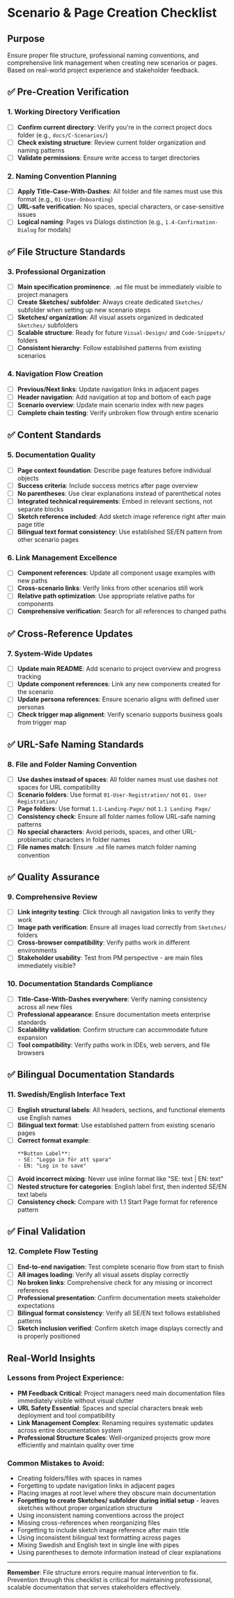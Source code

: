 # Scenario & Page Creation Checklist

## Purpose
Ensure proper file structure, professional naming conventions, and comprehensive link management when creating new scenarios or pages. Based on real-world project experience and stakeholder feedback.

## ✅ Pre-Creation Verification

### 1. Working Directory Verification
- [ ] **Confirm current directory**: Verify you're in the correct project docs folder (e.g., `docs/C-Scenarios/`)
- [ ] **Check existing structure**: Review current folder organization and naming patterns
- [ ] **Validate permissions**: Ensure write access to target directories

### 2. Naming Convention Planning
- [ ] **Apply Title-Case-With-Dashes**: All folder and file names must use this format (e.g., `01-User-Onboarding`)
- [ ] **URL-safe verification**: No spaces, special characters, or case-sensitive issues
- [ ] **Logical naming**: Pages vs Dialogs distinction (e.g., `1.4-Confirmation-Dialog` for modals)

## ✅ File Structure Standards

### 3. Professional Organization
- [ ] **Main specification prominence**: `.md` file must be immediately visible to project managers
- [ ] **Create Sketches/ subfolder**: Always create dedicated `Sketches/` subfolder when setting up new scenario steps
- [ ] **Sketches/ organization**: All visual assets organized in dedicated `Sketches/` subfolders
- [ ] **Scalable structure**: Ready for future `Visual-Design/` and `Code-Snippets/` folders
- [ ] **Consistent hierarchy**: Follow established patterns from existing scenarios

### 4. Navigation Flow Creation
- [ ] **Previous/Next links**: Update navigation links in adjacent pages 
- [ ] **Header navigation**: Add navigation at top and bottom of each page
- [ ] **Scenario overview**: Update main scenario index with new pages
- [ ] **Complete chain testing**: Verify unbroken flow through entire scenario

## ✅ Content Standards

### 5. Documentation Quality
- [ ] **Page context foundation**: Describe page features before individual objects
- [ ] **Success criteria**: Include success metrics after page overview
- [ ] **No parentheses**: Use clear explanations instead of parenthetical notes
- [ ] **Integrated technical requirements**: Embed in relevant sections, not separate blocks
- [ ] **Sketch reference included**: Add sketch image reference right after main page title
- [ ] **Bilingual text format consistency**: Use established SE/EN pattern from other scenario pages

### 6. Link Management Excellence
- [ ] **Component references**: Update all component usage examples with new paths
- [ ] **Cross-scenario links**: Verify links from other scenarios still work
- [ ] **Relative path optimization**: Use appropriate relative paths for components
- [ ] **Comprehensive verification**: Search for all references to changed paths

## ✅ Cross-Reference Updates

### 7. System-Wide Updates
- [ ] **Update main README**: Add scenario to project overview and progress tracking
- [ ] **Update component references**: Link any new components created for the scenario  
- [ ] **Update persona references**: Ensure scenario aligns with defined user personas
- [ ] **Check trigger map alignment**: Verify scenario supports business goals from trigger map

## ✅ URL-Safe Naming Standards

### 8. File and Folder Naming Convention
- [ ] **Use dashes instead of spaces**: All folder names must use dashes not spaces for URL compatibility
- [ ] **Scenario folders**: Use format `01-User-Registration/` not `01. User Registration/`
- [ ] **Page folders**: Use format `1.1-Landing-Page/` not `1.1 Landing Page/`
- [ ] **Consistency check**: Ensure all folder names follow URL-safe naming patterns
- [ ] **No special characters**: Avoid periods, spaces, and other URL-problematic characters in folder names
- [ ] **File names match**: Ensure `.md` file names match folder naming convention

## ✅ Quality Assurance

### 9. Comprehensive Review
- [ ] **Link integrity testing**: Click through all navigation links to verify they work
- [ ] **Image path verification**: Ensure all images load correctly from `Sketches/` folders
- [ ] **Cross-browser compatibility**: Verify paths work in different environments
- [ ] **Stakeholder usability**: Test from PM perspective - are main files immediately visible?

### 10. Documentation Standards Compliance
- [ ] **Title-Case-With-Dashes everywhere**: Verify naming consistency across all new files
- [ ] **Professional appearance**: Ensure documentation meets enterprise standards
- [ ] **Scalability validation**: Confirm structure can accommodate future expansion
- [ ] **Tool compatibility**: Verify paths work in IDEs, web servers, and file browsers

## ✅ Bilingual Documentation Standards

### 11. Swedish/English Interface Text
- [ ] **English structural labels**: All headers, sections, and functional elements use English names
- [ ] **Bilingual text format**: Use established pattern from existing scenario pages
- [ ] **Correct format example**: 
  ```
  **Button Label**:
  - SE: "Logga in för att spara"
  - EN: "Log in to save"
  ```
- [ ] **Avoid incorrect mixing**: Never use inline format like "SE: text | EN: text"
- [ ] **Nested structure for categories**: English label first, then indented SE/EN text labels
- [ ] **Consistency check**: Compare with 1.1 Start Page format for reference pattern

## ✅ Final Validation

### 12. Complete Flow Testing
- [ ] **End-to-end navigation**: Test complete scenario flow from start to finish
- [ ] **All images loading**: Verify all visual assets display correctly
- [ ] **No broken links**: Comprehensive check for any missing or incorrect references
- [ ] **Professional presentation**: Confirm documentation meets stakeholder expectations
- [ ] **Bilingual format consistency**: Verify all SE/EN text follows established patterns
- [ ] **Sketch inclusion verified**: Confirm sketch image displays correctly and is properly positioned

## Real-World Insights

### Lessons from Project Experience:
- **PM Feedback Critical**: Project managers need main documentation files immediately visible without visual clutter
- **URL Safety Essential**: Spaces and special characters break web deployment and tool compatibility  
- **Link Management Complex**: Renaming requires systematic updates across entire documentation system
- **Professional Structure Scales**: Well-organized projects grow more efficiently and maintain quality over time

### Common Mistakes to Avoid:
- Creating folders/files with spaces in names
- Forgetting to update navigation links in adjacent pages
- Placing images at root level where they obscure main documentation
- **Forgetting to create Sketches/ subfolder during initial setup** - leaves sketches without proper organization structure
- Using inconsistent naming conventions across the project
- Missing cross-references when reorganizing files
- Forgetting to include sketch image reference after main title
- Using inconsistent bilingual text formatting across pages
- Mixing Swedish and English text in single line with pipes
- Using parentheses to demote information instead of clear explanations

---

**Remember**: File structure errors require manual intervention to fix. Prevention through this checklist is critical for maintaining professional, scalable documentation that serves stakeholders effectively.
